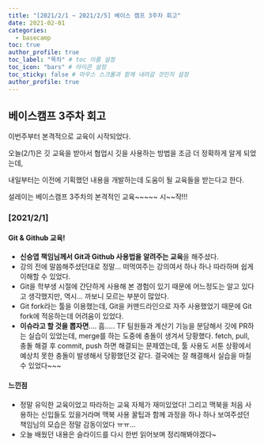 ```yaml
---
title: "[2021/2/1 ~ 2021/2/5] 베이스 캠프 3주차 회고"
date: 2021-02-01
categories: 
  - basecamp
toc: true
author_profile: true
toc_label: "목차" # toc 이름 설정
toc_icon: "bars" # 아이콘 설정
toc_sticky: false # 마우스 스크롤과 함께 내려갈 것인지 설정
author_profile: true
---
```


## 베이스캠프 3주차 회고

이번주부터 본격적으로 교육이 시작되었다.

오늘(2/1)은 깃 교육을 받아서 협업시 깃을 사용하는 방법을 조금 더 정확하게 알게 되었는데,

내일부터는 이전에 기획했던 내용을 개발하는데 도움이 될 교육들을 받는다고 한다.

설레이는 베이스캠프 3주차의 본격적인 교육~~~~~ 시~~작!!!

### [2021/2/1]

#### Git & Github 교육!

- **신승엽 책임님께서 Git과 Github 사용법을 알려주는 교육**을 해주셨다.
- 강의 전에 말씀해주셨던대로 정말... 떠먹여주는 강의여서 하나 하나 따라하며 쉽게 이해할 수 있었다.
- Git을 학부생 시절에 간단하게 사용해 본 경험이 있기 때문에 어느정도는 알고 있다고 생각했지만, 역시... 까보니 모르는 부분이 많았다.
- Git fork라는 툴을 이용했는데, Git을 커맨드라인으로 자주 사용했었기 때문에 Git fork에 적응하는데 어려움이 있었다.
- **이슈라고 할 것을 뽑자면**.... 흠.....
  TF 팀원들과 계산기 기능을 분담해서 깃에 PR하는 실습이 있었는데, merge를 하는 도중에 충돌이 생겨서 당황했다. fetch, pull, 충돌 해결 후 commit, push 하면 해결되는 문제였는데, 툴 사용도 서툰 상황에서 예상치 못한 충돌이 발생해서 당황했던것 같다. 결국에는 잘 해결해서 실습을 마칠 수 있었다~~~

#### 느낀점

- 정말 유익한 교육이었고 따라하는 교육 자체가 재미있었다!
  그리고 맥북을 처음 사용하는 신입들도 있을거라며
  맥북 사용 꿀팁과 함께 과정을 하나 하나 보여주셨던 책임님의 모습은 정말 감동이었다 ㅠㅠ...
- 오늘 배웠던 내용은 슬라이드를 다시 한번 읽어보며 정리해봐야겠다~
